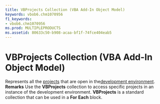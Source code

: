 ```yaml
---
title: VBProjects Collection (VBA Add-In Object Model)
keywords: vbob6.chm1070956
f1_keywords:
- vbob6.chm1070956
ms.prod: MULTIPLEPRODUCTS
ms.assetid: 80633c50-b908-acaa-bf1f-74fce404eab5
---
```



# VBProjects Collection (VBA Add-In Object Model)



Represents all the [projects](vbe-glossary.md) that are open in the[development environment](vbe-glossary.md).
 **Remarks**
Use the  **VBProjects** collection to access specific projects in an instance of the development environment. **VBProjects** is a standard collection that can be used in a **For** **Each** block.

